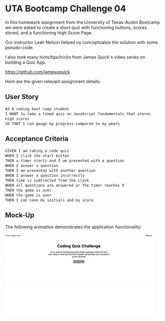 # UTA Bootcamp Challenge 04

In this homework assignment from the University of Texas-Austin Bootcamp we were asked to create a short quiz with functioning buttons, scores stored, and a functioning High Score Page. 

Our instructor Leah Nelson helped us conceptualize the solution with some pseudo-code.

I also took many hints/tips/tricks from James Quick's video series on building a Quiz App.

https://github.com/jamesqquick




Here are the given relevant assignment details:

## User Story

```
AS A coding boot camp student
I WANT to take a timed quiz on JavaScript fundamentals that stores high scores
SO THAT I can gauge my progress compared to my peers
```

## Acceptance Criteria

```
GIVEN I am taking a code quiz
WHEN I click the start button
THEN a timer starts and I am presented with a question
WHEN I answer a question
THEN I am presented with another question
WHEN I answer a question incorrectly
THEN time is subtracted from the clock
WHEN all questions are answered or the timer reaches 0
THEN the game is over
WHEN the game is over
THEN I can save my initials and my score
```

## Mock-Up

The following animation demonstrates the application functionality:

![A user clicks through an interactive coding quiz, then enters initials to save the high score before resetting and starting over.](./assets/images/04-web-apis-homework-demo.gif)

